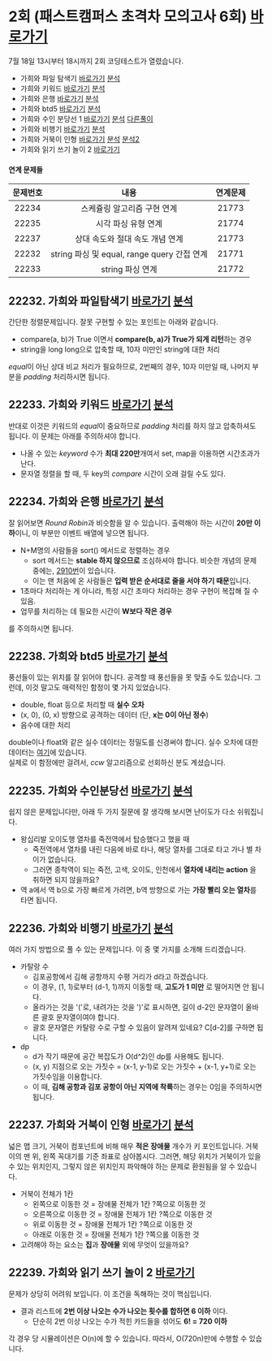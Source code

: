 # 2회 (패스트캠퍼스 초격차 모의고사 6회) [바로가기](https://www.acmicpc.net/contest/view/658) 
7월 18일 13시부터 18시까지 2회 코딩테스트가 열렸습니다. 
 
* 가희와 파일 탐색기  [바로가기](https://www.acmicpc.net/problem/22232) [분석](https://codingdog.tistory.com/554) 
* 가희와 키워드  [바로가기](https://www.acmicpc.net/problem/22233) [분석](https://codingdog.tistory.com/669) 
* 가희와 은행  [바로가기](https://www.acmicpc.net/problem/22234) [분석](https://codingdog.tistory.com/567) 
* 가희와 btd5  [바로가기](https://www.acmicpc.net/problem/22238) [분석](https://codingdog.tistory.com/620)
* 가희와 수인 분당선 1  [바로가기](https://www.acmicpc.net/problem/22235) [분석](https://codingdog.tistory.com/597) [다른풀이](https://boomrabbit.tistory.com/170) 
* 가희와 비행기  [바로가기](https://www.acmicpc.net/problem/22236) [분석](https://codingdog.tistory.com/653) 
* 가희와 거북이 인형  [바로가기](https://www.acmicpc.net/problem/22237) [분석](https://codingdog.tistory.com/564) [분석2](https://codingdog.tistory.com/590) 
* 가희와 읽기 쓰기 놀이 2  [바로가기](https://www.acmicpc.net/problem/22239) 

#### 연계 문제들
|문제번호|내용|연계문제|
|:------:|:-------------:|:-----:|
|22234|스케쥴링 알고리즘 구현 연계|21773|
|22235|시각 파싱 유형 연계|21774|
|22237|상대 속도와 절대 속도 개념 연계|21773|
|22232|string 파싱 및 equal, range query 간접 연계|21771|
|22233|string 파싱 연계|21772|

## 22232. 가희와 파일탐색기 [바로가기](https://www.acmicpc.net/problem/22232) [분석](https://codingdog.tistory.com/554)  
간단한 정렬문제입니다. 잘못 구현할 수 있는 포인트는 아래와 같습니다.
* compare(a, b)가 True 이면서 **compare(b, a)가 True가 되게 리턴**하는 경우  
* string을 long long으로 압축할 때, 10자 미만인 string에 대한 처리

*equal*이 아닌 상대 비교 처리가 필요하므로, 2번째의 경우, 10자 미만일 때, 나머지 부분을 *padding* 처리하시면 됩니다. 

## 22233. 가희와 키워드 [바로가기](https://www.acmicpc.net/problem/22233) [분석](https://codingdog.tistory.com/669) 
반대로 이것은 키워드의 *equal*이 중요하므로 *padding* 처리를 하지 않고 압축하셔도 됩니다. 이 문제는 아래를 주의하셔야 합니다.
* 나올 수 있는 *keyword* 수가 **최대 220만**개여서 set, map을 이용하면 시간초과가 난다.
* 문자열 정렬을 할 때, 두 key의 *compare* 시간이 오래 걸릴 수도 있다.


## 22234. 가희와 은행 [바로가기](https://www.acmicpc.net/problem/22234) [분석](https://codingdog.tistory.com/567)  
잘 읽어보면 *Round Robin*과 비슷함을 알 수 있습니다. 출력해야 하는 시간이 **20만 이하**이니, 이 부분만 이벤트 배열에 넣으면 됩니다.
* N+M명의 사람들을 sort() 메서드로 정렬하는 경우
  * sort 메서드는 **stable 하지 않으므로** 조심하셔야 합니다. 비슷한 개념의 문제 중에는, [2910번](https://www.acmicpc.net/problem/2910)이 있습니다.
  * 이는 맨 처음에 온 사람들은 **입력 받은 순서대로 줄을 서야 하기 때문**입니다.
* 1초마다 처리하는 게 아니라, 특정 시간 초마다 처리하는 경우 구현이 복잡해 질 수 있음.
* 업무를 처리하는 데 필요한 시간이 **W보다 작은 경우**

를 주의하시면 됩니다.

## 22238. 가희와 btd5 [바로가기](https://www.acmicpc.net/problem/22238) [분석](https://codingdog.tistory.com/620)
풍선들이 있는 위치를 잘 읽어야 합니다. 공격할 때 풍선들을 못 맞출 수도 있습니다. 그런데, 이것 말고도 매력적인 함정이 몇 가지 있었습니다.
* double, float 등으로 처리할 때 **실수 오차**
* (x, 0), (0, x) 방향으로 공격하는 데이터 (단, **x는 0이 아닌 정수**)
* 음수에 대한 처리

double이나 float와 같은 실수 데이터는 정밀도를 신경써야 합니다. 실수 오차에 대한 데이터는 [여기](https://github.com/cdog-gh/gh_coding_test/blob/main/2/4/double_att.in)에 있습니다.  
실제로 이 함정에만 걸려서, *ccw* 알고리즘으로 선회하신 분도 계셨습니다.

## 22235. 가희와 수인분당선 [바로가기](https://www.acmicpc.net/problem/22235) [분석](https://codingdog.tistory.com/597)
쉽지 않은 문제입니다만, 아래 두 가지 질문에 잘 생각해 보시면 난이도가 다소 쉬워집니다.
* 왕십리발 오이도행 열차를 죽전역에서 탑승했다고 했을 때
  * 죽전역에서 열차를 내린 다음에 바로 타나, 해당 열차를 그대로 타고 가나 별 차이가 없습니다.
  * 그러면 종착역이 되는 죽전, 고색, 오이도, 인천에서 **열차에 내리는 action** 을 취하면 되지 않을까요?
* 역 a에서 역 b으로 가장 빠르게 가려면, b역 방향으로 가는 **가장 빨리 오는 열차**를 타면 됩니다.

## 22236. 가희와 비행기 [바로가기](https://www.acmicpc.net/problem/22236) [분석](https://codingdog.tistory.com/653)
여러 가지 방법으로 풀 수 있는 문제입니다. 이 중 몇 가지를 소개해 드리겠습니다.
* 카탈랑 수
  * 김포공항에서 김해 공항까지 수평 거리가 d라고 하겠습니다.
  * 이 경우, (1, 1)로부터 (d-1, 1)까지 이동할 때, **고도가 1 미만** 로 떨어지면 안 됩니다.
  * 올라가는 것을 '('로, 내려가는 것을 ')'로 표시하면, 길이 d-2인 문자열이 올바른 괄호 문자열이여야 합니다.
  * 괄호 문자열은 카탈랑 수로 구할 수 있음이 알려져 있네요? C[d-2]를 구하면 됩니다.
* dp
  * d가 작기 때문에 공간 복잡도가 O(d^2)인 dp를 사용해도 됩니다.
  * (x, y) 지점으로 오는 가짓수 = (x-1, y-1)로 오는 가짓수 + (x-1, y+1)로 오는 가짓수임을 이용합니다.
  * 이 때, **김해 공항과 김포 공항이 아닌 지역에 착륙**하는 경우는 0임을 주의하시면 됩니다.
  

## 22237. 가희와 거북이 인형 [바로가기](https://www.acmicpc.net/problem/22237) [분석](https://codingdog.tistory.com/590) 
넓은 맵 크기, 거북이 컴포넌트에 비해 매우 **적은 장애물** 개수가 키 포인트입니다. 거북이의 맨 위, 왼쪽 꼭대기를 기준 좌표로 삼아봅시다. 
그러면, 해당 위치가 거북이가 있을 수 있는 위치인지, 그렇지 않은 위치인지 파악해야 하는 문제로 환원됨을 알 수 있습니다.
* 거북이 전체가 1칸 
  * 왼쪽으로 이동한 것 = 장애물 전체가 1칸 ?쪽으로 이동한 것
  * 오른쪽으로 이동한 것 = 장애물 전체가 1칸 ?쪽으로 이동한 것
  * 위로 이동한 것 = 장애물 전체가 1칸 ?쪽으로 이동한 것
  * 아래로 이동한 것 = 장애물 전체가 1칸 ?쪽으롤 이동한 것
* 고려해야 하는 요소는 **집**과 **장애물** 외에 무엇이 있을까요?

## 22239. 가희와 읽기 쓰기 놀이 2 [바로가기](https://www.acmicpc.net/problem/22239)
문제가 상당히 어려워 보입니다. 이 조건을 독해하는 것이 핵심입니다.
* 결과 리스트에 **2번 이상 나오는 수가 나오는 횟수를 합하면 6 이하** 이다.
  * 단순히 2번 이상 나오는 수가 적힌 카드들을 섞어도 **6! = 720 이하**
  
각 경우 당 시뮬레이션은 O(n)에 할 수 있습니다. 따라서, O(720n)만에 수행할 수 있습니다.
